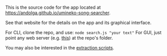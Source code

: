 This is the source code for the app located at https://andolga.github.io/umineko-song-searcher.

See that website for the details on the app and its graphical interface.

For CLI, clone the repo, and use: ```node search.js "your text"```
For GUI, just point any web server (e.g. [this](https://chrome.google.com/webstore/detail/web-server-for-chrome/ofhbbkphhbklhfoeikjpcbhemlocgigb?hl=en)) at the repo's folder.

You may also be interested in the [extraction scripts](../../tree/master/extraction).
